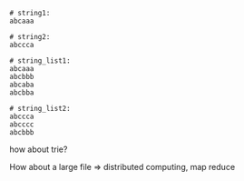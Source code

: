 
```shell
# string1:
abcaaa

# string2:
abccca
```


```shell
# string_list1:
abcaaa
abcbbb
abcaba
abcbba

# string_list2:
abccca
abcccc
abcbbb
```

how about trie?


How about a large file => distributed computing, map reduce